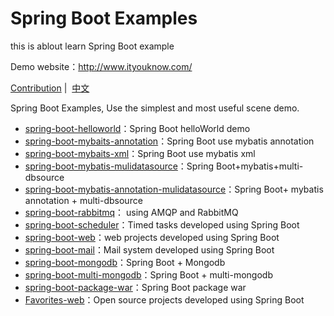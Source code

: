 # Spring Boot Examples

this is ablout learn Spring Boot example

Demo website：http://www.ityouknow.com/

[Contribution](https://github.com/ityouknow/spring-boot-examples/issues)&nbsp;| &nbsp;[中文](README.md)


Spring Boot Examples, Use the simplest and most useful scene demo.


- [spring-boot-helloworld](https://github.com/ityouknow/spring-boot-examples/tree/master/spring-boot-helloworld)：Spring Boot helloWorld demo
- [spring-boot-mybaits-annotation](https://github.com/ityouknow/spring-boot-examples/tree/master/spring-boot-mybatis-annotation)：Spring Boot use mybatis annotation
- [spring-boot-mybaits-xml](https://github.com/ityouknow/spring-boot-examples/tree/master/spring-boot-mybatis-xml)：Spring Boot use mybatis xml 
- [spring-boot-mybatis-mulidatasource](https://github.com/ityouknow/spring-boot-examples/tree/master/spring-boot-mybatis-mulidatasource)：Spring Boot+mybatis+multi-dbsource
- [spring-boot-mybatis-annotation-mulidatasource](https://github.com/ityouknow/spring-boot-examples/tree/master/spring-boot-mybatis-annotation-mulidatasource)：Spring Boot+ mybatis annotation + multi-dbsource
- [spring-boot-rabbitmq](https://github.com/ityouknow/spring-boot-examples/tree/master/spring-boot-rabbitmq)： using AMQP and RabbitMQ
- [spring-boot-scheduler](https://github.com/ityouknow/spring-boot-examples/tree/master/spring-boot-scheduler)：Timed tasks developed using Spring Boot 
- [spring-boot-web](https://github.com/ityouknow/spring-boot-examples/tree/master/spring-boot-web)：web projects developed using Spring Boot 
- [spring-boot-mail](https://github.com/ityouknow/spring-boot-examples/tree/master/spring-boot-mail)：Mail system developed using Spring Boot 
- [spring-boot-mongodb](https://github.com/ityouknow/spring-boot-examples/tree/master/spring-boot-mongodb)：Spring Boot + Mongodb
- [spring-boot-multi-mongodb](https://github.com/ityouknow/spring-boot-examples/tree/master/spring-boot-multi-mongodb)：Spring Boot + multi-mongodb
- [spring-boot-package-war](https://github.com/ityouknow/spring-boot-examples/tree/master/spring-boot-package-war)：Spring Boot package war
- [Favorites-web](https://github.com/cloudfavorites/favorites-web)：Open source projects developed using Spring Boot
